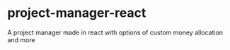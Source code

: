 # project-manager-react
A project manager made in react with options of custom money allocation and more

